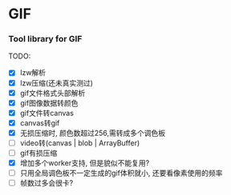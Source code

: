 # GIF

### Tool library for GIF

TODO:
- [x] lzw解析
- [x] lzw压缩(还未真实测过)
- [x] gif文件格式头部解析
- [x] gif图像数据转颜色
- [x] gif文件转canvas
- [x] canvas转gif
- [x] 无损压缩时, 颜色数超过256,需转成多个调色板
- [ ] video转(canvas | blob | ArrayBuffer)
- [ ] gif有损压缩
- [x] 增加多个worker支持, 但是貌似不能复用?
- [ ] 只用全局调色板不一定生成的gif体积就小, 还要看像素使用的频率
- [ ] 帧数过多会很卡?